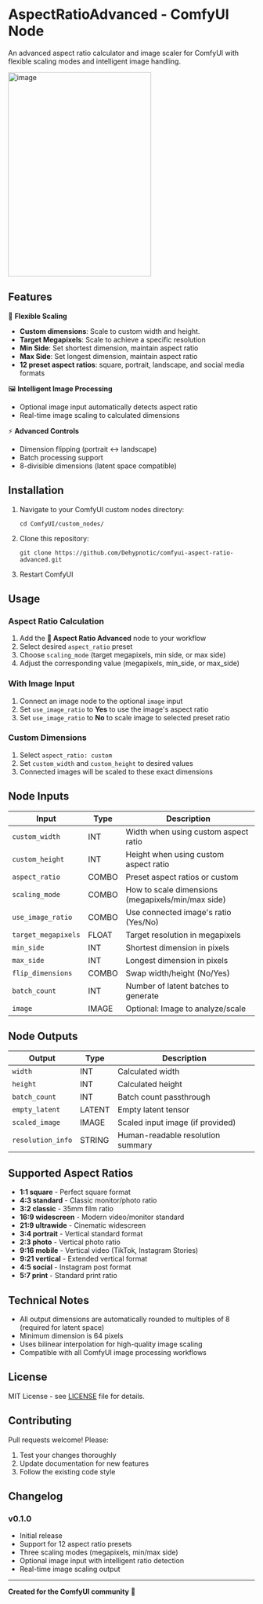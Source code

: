 # AspectRatioAdvanced - ComfyUI Node

An advanced aspect ratio calculator and image scaler for ComfyUI with flexible scaling modes and intelligent image handling.

<img width="292" height="416" alt="image" src="https://github.com/user-attachments/assets/4407a4ae-40b3-4cb6-8140-d0c128c98d9a" />


## Features

📐 **Flexible Scaling**
- **Custom dimensions**: Scale to custom width and height.
- **Target Megapixels**: Scale to achieve a specific resolution
- **Min Side**: Set shortest dimension, maintain aspect ratio  
- **Max Side**: Set longest dimension, maintain aspect ratio
- **12 preset aspect ratios**: square, portrait, landscape, and social media formats

🖼️ **Intelligent Image Processing**
- Optional image input automatically detects aspect ratio
- Real-time image scaling to calculated dimensions

⚡ **Advanced Controls**
- Dimension flipping (portrait ↔ landscape)
- Batch processing support
- 8-divisible dimensions (latent space compatible)

## Installation

1. Navigate to your ComfyUI custom nodes directory:
   ```bashcd
   cd ComfyUI/custom_nodes/
   ```
2. Clone this repository:
   ```bashcd
   git clone https://github.com/Dehypnotic/comfyui-aspect-ratio-advanced.git
   ```
3. Restart ComfyUI

## Usage

### Aspect Ratio Calculation

1. Add the **🎯 Aspect Ratio Advanced** node to your workflow
2. Select desired `aspect_ratio` preset
3. Choose `scaling_mode` (target megapixels, min side, or max side)
4. Adjust the corresponding value (megapixels, min_side, or max_side)

### With Image Input

1. Connect an image node to the optional `image` input
2. Set `use_image_ratio` to **Yes** to use the image's aspect ratio
3. Set `use_image_ratio` to **No** to scale image to selected preset ratio

### Custom Dimensions

1. Select `aspect_ratio: custom`
2. Set `custom_width` and `custom_height` to desired values
3. Connected images will be scaled to these exact dimensions

## Node Inputs

| Input | Type | Description |
|-------|------|-------------|
| `custom_width` | INT | Width when using custom aspect ratio |
| `custom_height` | INT | Height when using custom aspect ratio |
| `aspect_ratio` | COMBO | Preset aspect ratios or custom |
| `scaling_mode` | COMBO | How to scale dimensions (megapixels/min/max side) |
| `use_image_ratio` | COMBO | Use connected image's ratio (Yes/No) |
| `target_megapixels` | FLOAT | Target resolution in megapixels |
| `min_side` | INT | Shortest dimension in pixels |
| `max_side` | INT | Longest dimension in pixels |
| `flip_dimensions` | COMBO | Swap width/height (No/Yes) |
| `batch_count` | INT | Number of latent batches to generate |
| `image` | IMAGE | Optional: Image to analyze/scale |

## Node Outputs

| Output | Type | Description |
|--------|------|-------------|
| `width` | INT | Calculated width |
| `height` | INT | Calculated height |  
| `batch_count` | INT | Batch count passthrough |
| `empty_latent` | LATENT | Empty latent tensor |
| `scaled_image` | IMAGE | Scaled input image (if provided) |
| `resolution_info` | STRING | Human-readable resolution summary |

## Supported Aspect Ratios

- **1:1 square** - Perfect square format
- **4:3 standard** - Classic monitor/photo ratio
- **3:2 classic** - 35mm film ratio
- **16:9 widescreen** - Modern video/monitor standard
- **21:9 ultrawide** - Cinematic widescreen
- **3:4 portrait** - Vertical standard format
- **2:3 photo** - Vertical photo ratio
- **9:16 mobile** - Vertical video (TikTok, Instagram Stories)
- **9:21 vertical** - Extended vertical format
- **4:5 social** - Instagram post format
- **5:7 print** - Standard print ratio

## Technical Notes

- All output dimensions are automatically rounded to multiples of 8 (required for latent space)
- Minimum dimension is 64 pixels
- Uses bilinear interpolation for high-quality image scaling
- Compatible with all ComfyUI image processing workflows

## License

MIT License - see [LICENSE](LICENSE) file for details.

## Contributing

Pull requests welcome! Please:
1. Test your changes thoroughly
2. Update documentation for new features
3. Follow the existing code style

## Changelog

### v0.1.0
- Initial release
- Support for 12 aspect ratio presets
- Three scaling modes (megapixels, min/max side)
- Optional image input with intelligent ratio detection
- Real-time image scaling output

---

**Created for the ComfyUI community** 💙



